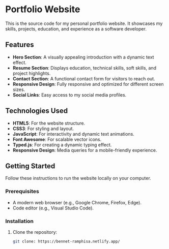 # Portfolio Website

This is the source code for my personal portfolio website. It showcases my skills, projects, education, and experience as a software developer.

## Features

- **Hero Section**: A visually appealing introduction with a dynamic text effect.
- **Resume Section**: Displays education, technical skills, soft skills, and project highlights.
- **Contact Section**: A functional contact form for visitors to reach out.
- **Responsive Design**: Fully responsive and optimized for different screen sizes.
- **Social Links**: Easy access to my social media profiles.

## Technologies Used

- **HTML5**: For the website structure.
- **CSS3**: For styling and layout.
- **JavaScript**: For interactivity and dynamic text animations.
- **Font Awesome**: For scalable vector icons.
- **Typed.js**: For creating a dynamic typing effect.
- **Responsive Design**: Media queries for a mobile-friendly experience.

## Getting Started

Follow these instructions to run the website locally on your computer.

### Prerequisites

- A modern web browser (e.g., Google Chrome, Firefox, Edge).
- Code editor (e.g., Visual Studio Code).

### Installation

1. Clone the repository:
   ```bash
   git clone: https://bennet-ramphisa.netlify.app/
